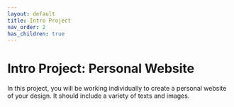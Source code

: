 ```yaml
---
layout: default
title: Intro Project
nav_order: 2
has_children: true
---
```


# Intro Project: Personal Website
In this project, you will be working individually to create a personal website of your design. It should include a variety of texts and images.


